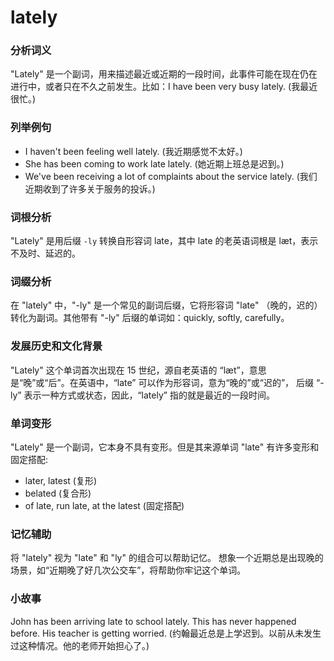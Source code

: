 # lately

### 分析词义

  

"Lately" 是一个副词，用来描述最近或近期的一段时间，此事件可能在现在仍在进行中，或者只在不久之前发生。比如：I have been very busy lately. (我最近很忙。)

  

### 列举例句

  

*   I haven't been feeling well lately. (我近期感觉不太好。)
*   She has been coming to work late lately. (她近期上班总是迟到。)
*   We've been receiving a lot of complaints about the service lately. (我们近期收到了许多关于服务的投诉。)

  

### 词根分析

  

"Lately" 是用后缀 `-ly` 转换自形容词 late，其中 late 的老英语词根是 læt，表示不及时、延迟的。

  

### 词缀分析

  

在 "lately" 中，"-ly" 是一个常见的副词后缀，它将形容词 "late" （晚的，迟的）转化为副词。其他带有 "-ly" 后缀的单词如：quickly, softly, carefully。

  

### 发展历史和文化背景

  

"Lately" 这个单词首次出现在 15 世纪，源自老英语的 “læt”，意思是“晚”或“后”。在英语中，“late” 可以作为形容词，意为“晚的”或“迟的”， 后缀 “-ly” 表示一种方式或状态，因此，“lately” 指的就是最近的一段时间。

  

### 单词变形

  

"Lately" 是一个副词，它本身不具有变形。但是其来源单词 "late" 有许多变形和固定搭配:

  

*   later, latest (复形)
*   belated (复合形)
*   of late, run late, at the latest (固定搭配)

  

### 记忆辅助

  

将 "lately" 视为 "late" 和 "ly" 的组合可以帮助记忆。 想象一个近期总是出现晚的场景，如“近期晚了好几次公交车”，将帮助你牢记这个单词。

  

### 小故事

  

John has been arriving late to school lately. This has never happened before. His teacher is getting worried. (约翰最近总是上学迟到。以前从未发生过这种情况。他的老师开始担心了。)
